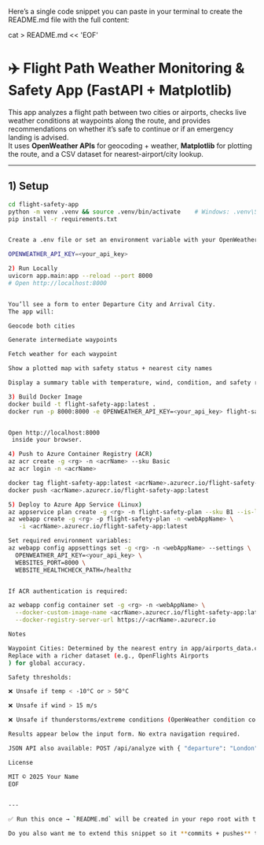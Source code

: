 Here’s a single code snippet you can paste in your terminal to create the README.md file with the full content:

cat > README.md << 'EOF'
# ✈️ Flight Path Weather Monitoring & Safety App (FastAPI + Matplotlib)

This app analyzes a flight path between two cities or airports, checks live weather conditions at waypoints along the route, and provides recommendations on whether it’s safe to continue or if an emergency landing is advised.  
It uses **OpenWeather APIs** for geocoding + weather, **Matplotlib** for plotting the route, and a CSV dataset for nearest-airport/city lookup.

---

## 1) Setup

```bash
cd flight-safety-app
python -m venv .venv && source .venv/bin/activate    # Windows: .venv\Scripts\activate
pip install -r requirements.txt


Create a .env file or set an environment variable with your OpenWeather API key:

OPENWEATHER_API_KEY=<your_api_key>

2) Run Locally
uvicorn app.main:app --reload --port 8000
# Open http://localhost:8000


You’ll see a form to enter Departure City and Arrival City.
The app will:

Geocode both cities

Generate intermediate waypoints

Fetch weather for each waypoint

Show a plotted map with safety status + nearest city names

Display a summary table with temperature, wind, condition, and safety recommendation.

3) Build Docker Image
docker build -t flight-safety-app:latest .
docker run -p 8000:8000 -e OPENWEATHER_API_KEY=<your_api_key> flight-safety-app:latest


Open http://localhost:8000
 inside your browser.

4) Push to Azure Container Registry (ACR)
az acr create -g <rg> -n <acrName> --sku Basic
az acr login -n <acrName>

docker tag flight-safety-app:latest <acrName>.azurecr.io/flight-safety-app:latest
docker push <acrName>.azurecr.io/flight-safety-app:latest

5) Deploy to Azure App Service (Linux)
az appservice plan create -g <rg> -n flight-safety-plan --sku B1 --is-linux
az webapp create -g <rg> -p flight-safety-plan -n <webAppName> \
   -i <acrName>.azurecr.io/flight-safety-app:latest

Set required environment variables:
az webapp config appsettings set -g <rg> -n <webAppName> --settings \
  OPENWEATHER_API_KEY=<your_api_key> \
  WEBSITES_PORT=8000 \
  WEBSITE_HEALTHCHECK_PATH=/healthz


If ACR authentication is required:

az webapp config container set -g <rg> -n <webAppName> \
  --docker-custom-image-name <acrName>.azurecr.io/flight-safety-app:latest \
  --docker-registry-server-url https://<acrName>.azurecr.io

Notes

Waypoint Cities: Determined by the nearest entry in app/airports_data.csv.
Replace with a richer dataset (e.g., OpenFlights Airports
) for global accuracy.

Safety thresholds:

❌ Unsafe if temp < -10°C or > 50°C

❌ Unsafe if wind > 15 m/s

❌ Unsafe if thunderstorms/extreme conditions (OpenWeather condition codes)

Results appear below the input form. No extra navigation required.

JSON API also available: POST /api/analyze with { "departure": "London", "arrival": "Tokyo" }.

License

MIT © 2025 Your Name
EOF


---

✅ Run this once → `README.md` will be created in your repo root with the full instructions.  

Do you also want me to extend this snippet so it **commits + pushes** the README to your GitHub 
